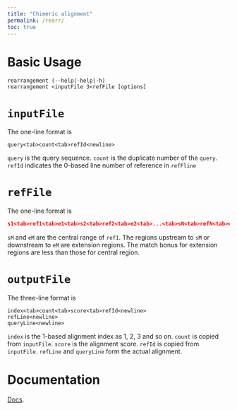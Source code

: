 ```yaml
---
title: "Chimeric alignment"
permalink: /rearr/
toc: true
---
```


# Basic Usage
```{bash}
rearrangement (--help|-help|-h)
rearrangement <inputFile 3<refFile [options]
```

# `inputFile`
The one-line format is
```
query<tab>count<tab>refId<newline>
```
`query` is the query sequence. `count` is the duplicate number of the `query`. `refId` indicates the 0-based line number of reference in `refFline`

# `refFile`
The one-line format is
```json
s1<tab>ref1<tab>e1<tab>s2<tab>ref2<tab>e2<tab>...<tab>sN<tab>refN<tab>eN<newline>
```
`sM` and `eM` are the central range of `ref1`. The regions upstream to `sM` or downstream to `eM` are extension regions. The match bonus for extension regions are less than those for central region.

# `outputFile`
The three-line format is
```
index<tab>count<tab>score<tab>refId<newline>
refLine<newline>
queryLine<newline>
```
`index` is the 1-based alignment index as 1, 2, 3 and so on. `count` is copied from `inputFile`. `score` is the alignment score. `refId` is copied from `inputFile`. `refLine` and `queryLine` form the actual alignment.

# Documentation
[Docs][rearr_doxygen].

[rearr_doxygen]: /sx_lcy/rearr/html/index.html
